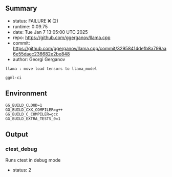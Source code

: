 ## Summary

- status:  FAILURE ❌ (2)
- runtime: 0:09.75
- date:    Tue Jan  7 13:05:00 UTC 2025
- repo:    https://github.com/ggerganov/llama.cpp
- commit:  https://github.com/ggerganov/llama.cpp/commit/32958414defb8a799aa6e55daec236682e2be848
- author:  Georgi Gerganov
```
llama : move load tensors to llama_model

ggml-ci
```

## Environment

```
GG_BUILD_CLOUD=1
GG_BUILD_CXX_COMPILER=g++
GG_BUILD_C_COMPILER=gcc
GG_BUILD_EXTRA_TESTS_0=1
```

## Output

### ctest_debug

Runs ctest in debug mode
- status: 2
```

```

